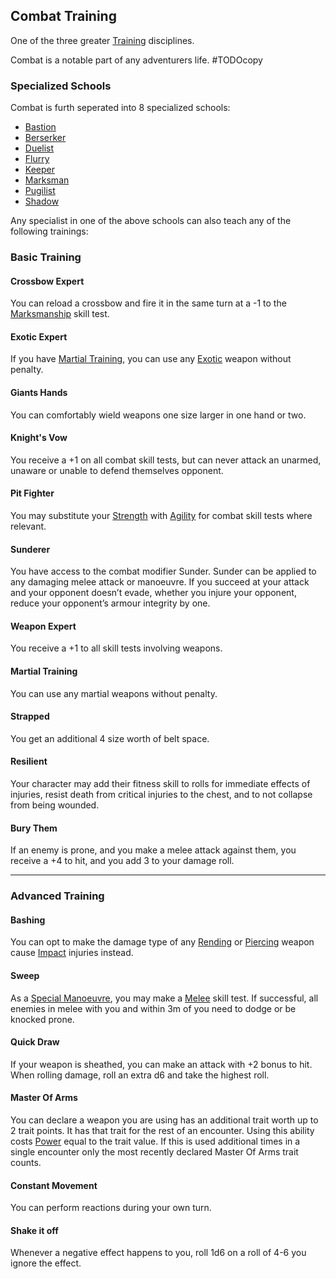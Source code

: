 ## Combat Training
One of the three greater [Training](Character-Development#Types%20Of%20Training) disciplines.

Combat is a notable part of any adventurers life. 
#TODOcopy

### Specialized Schools
Combat is furth seperated into 8 specialized schools:
* [Bastion](Bastion)
* [Berserker](Berserker)
* [Duelist](Duelist)
* [Flurry](Flurry)
* [Keeper](Keeper)
* [Marksman](Marksman)
* [Pugilist](Pugilist)
* [Shadow](Shadow)

Any specialist in one of the above schools can also teach any of the following trainings:

### Basic Training
#### Crossbow Expert
You can reload a crossbow and fire it in the same turn at a -1 to the [Marksmanship](Marksmanship) skill test.  

#### Exotic Expert
If you have [Martial Training](#Martial%20Training), you can use any [Exotic](Weapons#Exotic) weapon without penalty.   

#### Giants Hands
You can comfortably wield weapons one size larger in one hand or two.

#### Knight's Vow
You receive a +1 on all combat skill tests, but can never attack an unarmed, unaware or unable to defend themselves opponent. 

#### Pit Fighter
You may substitute your [Strength](Stats#Strength) with [Agility](Stats#Agility) for combat skill tests where relevant.

#### Sunderer
You have access to the combat modifier Sunder. Sunder can be applied to any damaging melee attack or manoeuvre. If you succeed at your attack and your opponent doesn’t evade, whether you injure your opponent, reduce your opponent’s armour integrity by one.

#### Weapon Expert
You receive a +1 to all skill tests involving weapons. 

#### Martial Training
You can use any martial weapons without penalty. 

#### Strapped
You get an additional 4 size worth of belt space.

#### Resilient
Your character may add their fitness skill to rolls for immediate effects of injuries, resist death from critical injuries to the chest, and to not collapse from being wounded.

#### Bury Them
If an enemy is prone, and you make a melee attack against them, you receive a +4 to hit, and you add 3 to your damage roll.

---

### Advanced Training
#### Bashing
You can opt to make the damage type of any [Rending](Combat#Rending) or [Piercing](Combat#Piercing) weapon cause [Impact](Combat#Impact) injuries instead.

#### Sweep
As a [Special Manoeuvre](Combat#Special%20Manoeuvres), you may make a [Melee](Melee) skill test. If successful, all enemies in melee with you and within 3m of you need to dodge or be knocked prone.

#### Quick Draw
If your weapon is sheathed, you can make an attack with +2 bonus to hit. When rolling damage, roll an extra d6 and take the highest roll.

#### Master Of Arms
You can declare a weapon you are using has an additional trait worth up to 2 trait points. It has that trait for the rest of an encounter. Using this ability costs [Power](Stats#Power) equal to the trait value. If this is used additional times in a single encounter only the most recently declared Master Of Arms trait counts. 

#### Constant Movement
You can perform reactions during your own turn.

#### Shake it off
Whenever a negative effect happens to you, roll 1d6 on a roll of 4-6 you ignore the effect.

